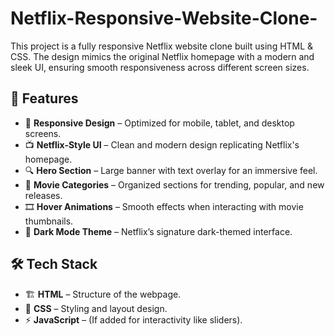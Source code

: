 # Netflix-Responsive-Website-Clone-
This project is a fully responsive Netflix website clone built using HTML &amp; CSS. The design mimics the original Netflix homepage with a modern and sleek UI, ensuring smooth responsiveness across different screen sizes.
<br>
## 🚀 Features  
- 🎨 **Responsive Design** – Optimized for mobile, tablet, and desktop screens.  
- 📺 **Netflix-Style UI** – Clean and modern design replicating Netflix's homepage.  
- 🔍 **Hero Section** – Large banner with text overlay for an immersive feel.  
- 📂 **Movie Categories** – Organized sections for trending, popular, and new releases.  
- 🎞 **Hover Animations** – Smooth effects when interacting with movie thumbnails.  
- 🌙 **Dark Mode Theme** – Netflix’s signature dark-themed interface.  

## 🛠 Tech Stack  
- 🏗 **HTML** – Structure of the webpage.  
- 🎨 **CSS** – Styling and layout design.  
- ⚡ **JavaScript** – (If added for interactivity like sliders).  

